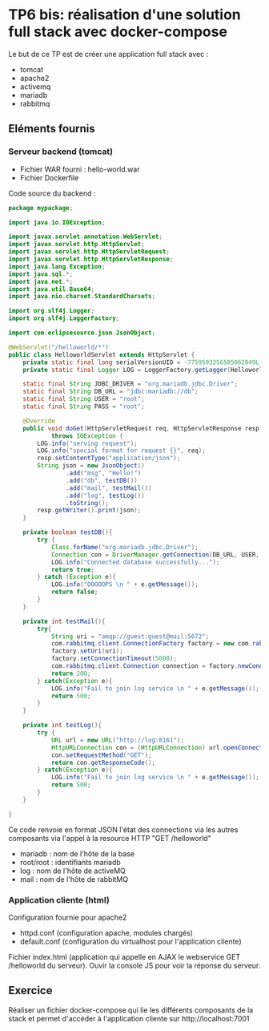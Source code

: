 # TP6 bis: réalisation d'une solution full stack avec docker-compose

Le but de ce TP est de créer une application full stack avec :

* tomcat
* apache2
* activemq
* mariadb
* rabbitmq

## Eléments fournis

### Serveur backend (tomcat)

* Fichier WAR fourni : hello-world.war
* Fichier Dockerfile

Code source du backend :

```java
package mypackage;

import java.io.IOException;

import javax.servlet.annotation.WebServlet;
import javax.servlet.http.HttpServlet;
import javax.servlet.http.HttpServletRequest;
import javax.servlet.http.HttpServletResponse;
import java.lang.Exception;
import java.sql.*;
import java.net.*;
import java.util.Base64;
import java.nio.charset.StandardCharsets;

import org.slf4j.Logger;
import org.slf4j.LoggerFactory;

import com.eclipsesource.json.JsonObject;

@WebServlet("/helloworld/*")
public class HelloworldServlet extends HttpServlet {
	private static final long serialVersionUID = -7759593256585062849L;
	private static final Logger LOG = LoggerFactory.getLogger(HelloworldServlet.class);

	static final String JDBC_DRIVER = "org.mariadb.jdbc.Driver";
	static final String DB_URL = "jdbc:mariadb://db";
	static final String USER = "root";
	static final String PASS = "root";

	@Override
	public void doGet(HttpServletRequest req, HttpServletResponse resp)
			throws IOException {
		LOG.info("serving request");
		LOG.info("special format for request {}", req);
		resp.setContentType("application/json");
		String json = new JsonObject()
				.add("msg", "Hello!")
				.add("db", testDB())
				.add("mail", testMail())
				.add("log", testLog())
				.toString();
		resp.getWriter().print(json);
	}

	private boolean testDB(){
		try {
			Class.forName("org.mariadb.jdbc.Driver");
			Connection con = DriverManager.getConnection(DB_URL, USER, PASS);
			LOG.info("Connected database successfully...");
			return true;
		} catch (Exception e){
			LOG.info("OOOOOPS \n " + e.getMessage());
			return false;
		}
	}

	private int testMail(){
		try{
			String uri = "amqp://guest:guest@mail:5672";
			com.rabbitmq.client.ConnectionFactory factory = new com.rabbitmq.client.ConnectionFactory();
			factory.setUri(uri);
			factory.setConnectionTimeout(5000);
			com.rabbitmq.client.Connection connection = factory.newConnection();
			return 200;
		} catch(Exception e){
			LOG.info("Fail to join log service \n " + e.getMessage());
			return 500;
		}
	}

	private int testLog(){
		try {
			URL url = new URL("http://log:8161");
			HttpURLConnection con = (HttpURLConnection) url.openConnection();
			con.setRequestMethod("GET");
			return con.getResponseCode();
		} catch(Exception e){
			LOG.info("Fail to join log service \n " + e.getMessage());
			return 500;
		}
	}

}
```

Ce code renvoie en format JSON l'état des connections via les autres composants via l'appel à la resource HTTP "GET /helloworld"

* mariadb : nom de l'hôte de la base
* root/root : identifiants mariadb
* log : nom de l'hôte de activeMQ
* mail : nom de l'hôte de rabbitMQ

### Application cliente (html)

Configuration fournie pour apache2

* httpd.conf (configuration apache, modules chargés)
* default.conf (configuration du virtualhost pour l'application cliente)

Fichier index.html (application qui appelle en AJAX le webservice GET /helloworld du serveur). Ouvir la console JS pour voir la réponse du serveur.

## Exercice

Réaliser un fichier docker-compose qui lie les différents composants de la stack et permet d'accéder à l'application cliente sur http://localhost:7001

